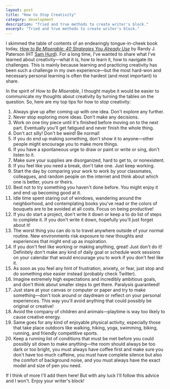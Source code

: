 ```yaml
---
layout: post
title: "How to Stop Creativity"
category: development
description: "Tried and true methods to create writer's block."
excerpt: "Tried and true methods to create writer's block."
---
```


I skimmed the table of contents of an endearingly tongue-in-cheek book today, [_How to Be Miserable: 40 Strategies You Already Use_](http://a.co/6JyYPT7) by Randy J. Paterson (HT [Sam Hurd](https://www.patreon.com/samhurd)). For a long time, I've wanted to share what I've learned about creativity—what it is, how to learn it, how to navigate its challenges. This is mainly because learning and practicing creativity has been such a challenge in my own experience—but the most hard-won and necessary personal learning is often the hardest (and most important) to share.

In the spirit of _How to Be Miserable_, I thought maybe it would be easier to communicate my thoughts about creativity by turning the tables on the question. So, here are my top tips for how to _stop_ creativity:

1. Always give up after coming up with one idea. Don't explore any further.
2. Never stop exploring more ideas. Don't make any decisions.
3. Work on one tiny piece until it's finished before moving on to the next part. Eventually you'll get fatigued and never finish the whole thing.
4. Don't act silly! Don't be weird! Be normal!
5. If you do end up making something, don't show it to anyone—other people might encourage you to make more things.
6. If you have a spontaneous urge to draw or paint or write or sing, don't listen to it.
7. Make sure your supplies are disorganized, hard to get to, or nonexistent.
8. If you feel like you need a break, don't take one. Just keep working.
9. Start the day by comparing your work to work by your classmates, colleagues, and random people on the internet and think about which one is better, yours or theirs.
10. Best not to try something you haven't done before. You might enjoy it and end up becoming good at it.
11. Idle time spent staring out of windows, wandering around the neighborhood, and contemplating books you've read or the colors of bouquets are to be avoided at all costs. Focus on being productive!
12. If you do start a project, don't write it down or keep a to do list of steps to complete it. If you don't write it down, hopefully you'll just forget about it!
13. The worst thing you can do is to travel anywhere outside of your normal routine. New environments risk exposure to new thoughts and experiences that might end up as inspiration.
14. If you don't feel like working or making anything, great! Just don't do it! Definitely don't make any kind of daily goal or schedule work sessions on your calendar that would encourage you to work if you don't feel like it.
15. As soon as you feel any hint of frustration, anxiety, or fear, just stop and do something else easier instead (probably check Twitter).
16. Imagine extremely high expectations and incredibly ambitious goals, and don't think about smaller steps to get there. Paralysis guaranteed!
17. Just stare at your canvas or computer or paper and try to make something—don't look around or daydream or reflect on your personal experiences. This way you'll avoid anything that could possibly be original or creative!
18. Avoid the company of children and animals—playtime is way too likely to cause creative energy.
19. Same goes for any kind of enjoyable physical activity, especially those that take place outdoors like walking, hiking, yoga, swimming, biking, running, and friendly competitive sports.
20. Keep a running list of conditions that must be met before you could possibly sit down to make anything—the room should always be too dark or too bright, you must always have coffee first and make sure you don't have too much caffeine, you must have complete silence but also the comfort of background noise, and you must always have the exact model and size of pen you need.

If I think of more I'll add them here! But with any luck I'll follow this advice and I won't. Enjoy your writer's block!

